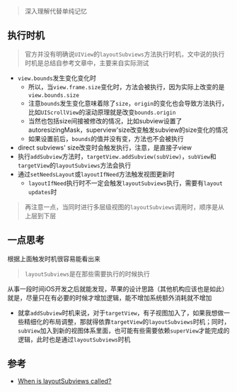 > 深入理解代替单纯记忆

## 执行时机

> 官方并没有明确说`UIView`的`layoutSubviews`方法执行时机，文中说的执行时机是总结自参考文章中，主要来自实际测试

- `view.bounds`发生变化变化时
    - 所以，当`view.frame.size`变化时，方法会被执行，因为实际上改变的是`view.bounds.size`
    - 注意`bounds`发生变化意味着除了`size`，`origin`的变化也会导致方法执行，比如`UIScrollView`的滚动原理就是改变`bounds.origin`
    - 当然也包括size间接被修改的情况，比如subview设置了autoresizingMask，superview'size改变触发subview的size变化的情况
    - 如果设置前后，`bounds`的值并没有变，方法也不会被执行
- direct subviews' size改变时会触发执行，注意，是直接子view
- 执行`addSubview`方法时，`targetView.addSubview(subView)`，`subView`和`targetView`的`layoutSubviews`方法会执行
- 通过`setNeedsLayout`或`layoutIfNeed`方法触发视图更新时
    - `layoutIfNeed`执行时不一定会触发`layoutSubviews`执行，需要有`layout updates`时

> 再注意一点，当同时进行多层级视图的`layoutSubviews`调用时，顺序是从上层到下层

## 一点思考

根据上面触发时机很容易能看出来
> `layoutSubviews`是在那些需要执行的时候执行

从事一段时间iOS开发之后就能发现，苹果的设计思路（其他机构应该也是如此）就是，尽量只在有必要的时候才增加逻辑，能不增加系统额外消耗就不增加

- 就拿`addSubview`时机来说，对于`targetView`，有子视图加入了，如果我想做一些精细化的布局调整，那就得依靠`targetView`的`layoutSubviews`时机；同时，`subView`加入到新的视图体系里面，也可能有些需要依赖`superView`才能完成的逻辑，此时也是通过`layoutSubviews`时机

## 参考
- [When is layoutSubviews called?](https://stackoverflow.com/questions/728372/when-is-layoutsubviews-called)
